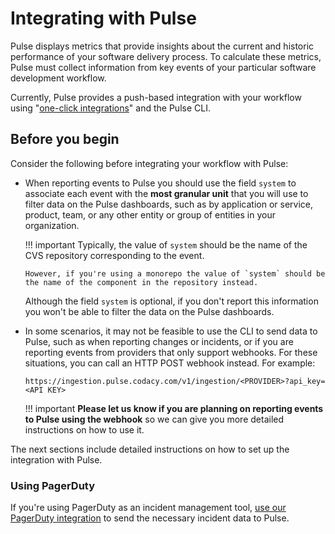 # Integrating with Pulse

Pulse displays metrics that provide insights about the current and historic performance of your software delivery process. To calculate these metrics, Pulse must collect information from key events of your particular software development workflow.

Currently, Pulse provides a push-based integration with your workflow using "[one-click integrations](one-click-integrations.md)" and the Pulse CLI.

## Before you begin

Consider the following before integrating your workflow with Pulse:

-   When reporting events to Pulse you should use the field `system` to associate each event with the **most granular unit** that you will use to filter data on the Pulse dashboards, such as by application or service, product, team, or any other entity or group of entities in your organization.

    !!! important
        Typically, the value of `system` should be the name of the CVS repository corresponding to the event.

        However, if you're using a monorepo the value of `system` should be the name of the component in the repository instead.

    Although the field `system` is optional, if you don't report this information you won't be able to filter the data on the Pulse dashboards.

-   In some scenarios, it may not be feasible to use the CLI to send data to Pulse, such as when reporting changes or incidents, or if you are reporting events from providers that only support webhooks. For these situations, you can call an HTTP POST webhook instead. For example:

    ```text
    https://ingestion.pulse.codacy.com/v1/ingestion/<PROVIDER>?api_key=<API KEY>
    ```

    !!! important
        **Please let us know if you are planning on reporting events to Pulse using the webhook** so we can give you more detailed instructions on how to use it.

The next sections include detailed instructions on how to set up the integration with Pulse.

<!-- TODO Check everything below -->

### Using PagerDuty

If you're using PagerDuty as an incident management tool, [use our PagerDuty integration](one-click-integrations.md#pagerduty) to send the necessary incident data to Pulse.
